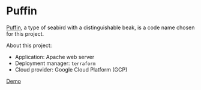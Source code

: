 # Puffin

[Puffin][1], a type of seabird with a distinguishable beak, is a code name chosen for this project.

About this project:
* Application: Apache web server
* Deployment manager: `terraform`
* Cloud provider: Google Cloud Platform (GCP)

[Demo]()

[1]: https://www.birdphotography.com/birdlist.html